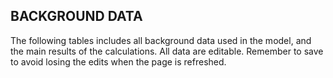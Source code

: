 ## BACKGROUND DATA
The following tables includes all background data used in the model, and the main results of the calculations. All data are editable. Remember to save to avoid losing the edits when the page is refreshed. 
